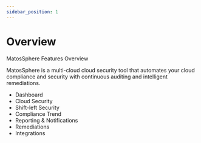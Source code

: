 ```yaml
---
sidebar_position: 1
---
```


# Overview

MatosSphere Features Overview

MatosSphere is a multi-cloud cloud security tool that automates your cloud compliance and security with continuous auditing and intelligent remediations. 

* Dashboard
* Cloud Security
* Shift-left Security
* Compliance Trend
* Reporting & Notifications
* Remediations
* Integrations